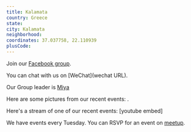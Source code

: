 ```yaml
---
title: Kalamata
country: Greece
state: 
city: Kalamata
neighborhood: 
coordinates: 37.037758, 22.110939
plusCode:
---
```

Join our [Facebook group](https://www.facebook.com/groups/free.code.camp.kalamata).

You can chat with us on [WeChat](wechat URL).

Our Group leader is [Miya](freecodecamp.org/miya)

Here are some pictures from our recent events:
![]().

Here's a stream of one of our recent events:
[youtube embed]

We have events every Tuesday. You can RSVP for an event on [meetup](meetupurl).
